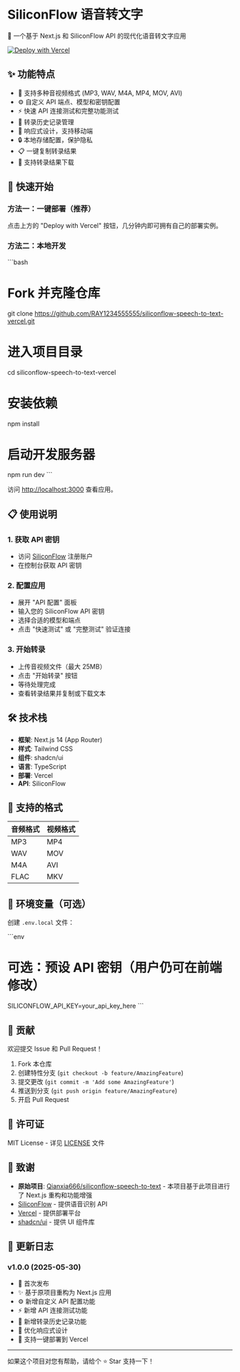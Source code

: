 # SiliconFlow 语音转文字

🎤 一个基于 Next.js 和 SiliconFlow API 的现代化语音转文字应用

[![Deploy with Vercel](https://vercel.com/button)](https://vercel.com/new/clone?repository-url=https://github.com/RAY1234555555/siliconflow-speech-to-text-vercel)

## ✨ 功能特点

- 🎵 支持多种音视频格式 (MP3, WAV, M4A, MP4, MOV, AVI)
- ⚙️ 自定义 API 端点、模型和密钥配置
- ⚡ 快速 API 连接测试和完整功能测试
- 📝 转录历史记录管理
- 📱 响应式设计，支持移动端
- 🔒 本地存储配置，保护隐私
- 📋 一键复制转录结果
- 💾 支持转录结果下载

## 🚀 快速开始

### 方法一：一键部署（推荐）
点击上方的 "Deploy with Vercel" 按钮，几分钟内即可拥有自己的部署实例。

### 方法二：本地开发
\`\`\`bash
# Fork 并克隆仓库
git clone https://github.com/RAY1234555555/siliconflow-speech-to-text-vercel.git

# 进入项目目录
cd siliconflow-speech-to-text-vercel

# 安装依赖
npm install

# 启动开发服务器
npm run dev
\`\`\`

访问 [http://localhost:3000](http://localhost:3000) 查看应用。

## 📋 使用说明

### 1. 获取 API 密钥
- 访问 [SiliconFlow](https://siliconflow.cn) 注册账户
- 在控制台获取 API 密钥

### 2. 配置应用
- 展开 "API 配置" 面板
- 输入您的 SiliconFlow API 密钥
- 选择合适的模型和端点
- 点击 "快速测试" 或 "完整测试" 验证连接

### 3. 开始转录
- 上传音视频文件（最大 25MB）
- 点击 "开始转录" 按钮
- 等待处理完成
- 查看转录结果并复制或下载文本

## 🛠️ 技术栈

- **框架**: Next.js 14 (App Router)
- **样式**: Tailwind CSS
- **组件**: shadcn/ui
- **语言**: TypeScript
- **部署**: Vercel
- **API**: SiliconFlow

## 📖 支持的格式

| 音频格式 | 视频格式 |
|---------|---------|
| MP3     | MP4     |
| WAV     | MOV     |
| M4A     | AVI     |
| FLAC    | MKV     |

## 🔧 环境变量（可选）

创建 `.env.local` 文件：

\`\`\`env
# 可选：预设 API 密钥（用户仍可在前端修改）
SILICONFLOW_API_KEY=your_api_key_here
\`\`\`

## 🤝 贡献

欢迎提交 Issue 和 Pull Request！

1. Fork 本仓库
2. 创建特性分支 (`git checkout -b feature/AmazingFeature`)
3. 提交更改 (`git commit -m 'Add some AmazingFeature'`)
4. 推送到分支 (`git push origin feature/AmazingFeature`)
5. 开启 Pull Request

## 📄 许可证

MIT License - 详见 [LICENSE](LICENSE) 文件

## 🙏 致谢

- **原始项目**: [Qianxia666/siliconflow-speech-to-text](https://github.com/Qianxia666/siliconflow-speech-to-text) - 本项目基于此项目进行了 Next.js 重构和功能增强
- [SiliconFlow](https://siliconflow.cn) - 提供语音识别 API
- [Vercel](https://vercel.com) - 提供部署平台
- [shadcn/ui](https://ui.shadcn.com) - 提供 UI 组件库

## 🔄 更新日志

### v1.0.0 (2025-05-30)
- 🎉 首次发布
- ✨ 基于原项目重构为 Next.js 应用
- ⚙️ 新增自定义 API 配置功能
- ⚡ 新增 API 连接测试功能
- 📝 新增转录历史记录功能
- 📱 优化响应式设计
- 🚀 支持一键部署到 Vercel

---

如果这个项目对您有帮助，请给个 ⭐ Star 支持一下！
